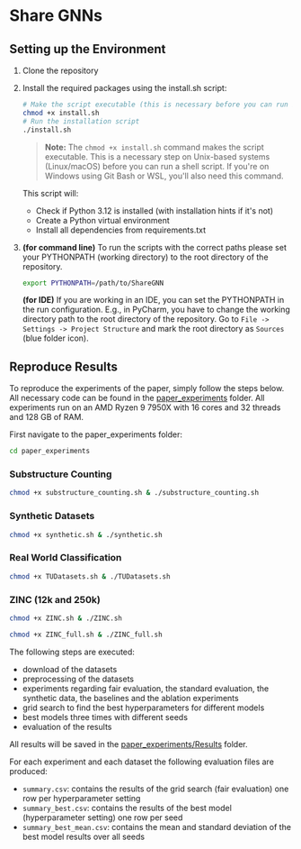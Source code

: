 # Share GNNs

## Setting up the Environment

1. Clone the repository

2. Install the required packages using the install.sh script:
   ```bash
   # Make the script executable (this is necessary before you can run it)
   chmod +x install.sh
   # Run the installation script
   ./install.sh
   ```

   > **Note:** The `chmod +x install.sh` command makes the script executable. This is a necessary step on Unix-based systems (Linux/macOS) before you can run a shell script. If you're on Windows using Git Bash or WSL, you'll also need this command.

   This script will:
   - Check if Python 3.12 is installed (with installation hints if it's not)
   - Create a Python virtual environment
   - Install all dependencies from requirements.txt
3. **(for command line)** To run the scripts with the correct paths please set your PYTHONPATH (working directory) to the root directory of the repository.
   ```bash
   export PYTHONPATH=/path/to/ShareGNN
   ```
    **(for IDE)** If you are working in an IDE, you can set the PYTHONPATH in the run configuration. 
   E.g., in PyCharm, you have to change the working directory path to the root directory of the repository.
    Go to ```File -> Settings -> Project Structure``` and mark the root directory as ```Sources``` (blue folder icon).


## Reproduce Results
To reproduce the experiments of the paper, simply follow the steps below. All necessary code can be found in the [paper_experiments](paper_experiments) folder.
All experiments run on an AMD Ryzen 9 7950X with 16 cores and 32 threads and 128 GB of RAM.

First navigate to the paper_experiments folder:

```bash
cd paper_experiments
```

### Substructure Counting
```bash
chmod +x substructure_counting.sh & ./substructure_counting.sh
```
### Synthetic Datasets
```bash
chmod +x synthetic.sh & ./synthetic.sh
```

### Real World Classification
```bash
chmod +x TUDatasets.sh & ./TUDatasets.sh
```

### ZINC (12k and 250k)
```bash
chmod +x ZINC.sh & ./ZINC.sh
```
```bash
chmod +x ZINC_full.sh & ./ZINC_full.sh
```



The following steps are executed:

   - download of the datasets
   - preprocessing of the datasets
   - experiments regarding fair evaluation, the standard evaluation, the synthetic data, the baselines and the ablation experiments
   - grid search to find the best hyperparameters for different models
   - best models three times with different seeds
   - evaluation of the results

All results will be saved in the [paper_experiments/Results](paper_experiments/Results) folder.

For each experiment and each dataset the following evaluation files are produced:

- ```summary.csv```: contains the results of the grid search (fair evaluation) one row per hyperparameter setting
- ```summary_best.csv```: contains the results of the best model (hyperparameter setting) one row per seed
- ```summary_best_mean.csv```: contains the mean and standard deviation of the best model results over all seeds
